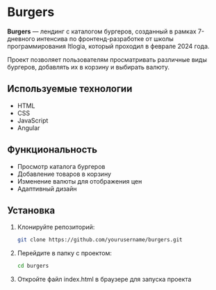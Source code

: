 # Burgers

**Burgers** — лендинг с каталогом бургеров, созданный в рамках 7-дневного интенсива по фронтенд-разработке от школы программирования Itlogia, который проходил в феврале 2024 года.

Проект позволяет пользователям просматривать различные виды бургеров, добавлять их в корзину и выбирать валюту.

## Используемые технологии

- HTML
- CSS
- JavaScript
- Angular

## Функциональность

- Просмотр каталога бургеров
- Добавление товаров в корзину
- Изменение валюты для отображения цен
- Адаптивный дизайн

## Установка

1. Клонируйте репозиторий:
   ```bash
   git clone https://github.com/yourusername/burgers.git

2. Перейдите в папку с проектом:
   ```bash
   cd burgers

3. Откройте файл index.html в браузере для запуска проекта
